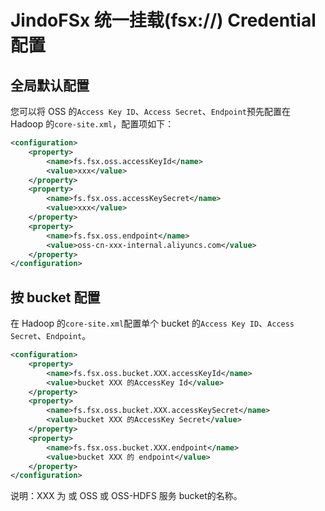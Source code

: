 # JindoFSx 统一挂载(fsx://) Credential 配置

## 全局默认配置

您可以将 OSS 的`Access Key ID`、`Access Secret`、`Endpoint`预先配置在 Hadoop 的`core-site.xml`，配置项如下：
```xml
<configuration>
    <property>
        <name>fs.fsx.oss.accessKeyId</name>
        <value>xxx</value>
    </property>
    <property>
        <name>fs.fsx.oss.accessKeySecret</name>
        <value>xxx</value>
    </property>
    <property>
        <name>fs.fsx.oss.endpoint</name>
        <value>oss-cn-xxx-internal.aliyuncs.com</value>
    </property>
</configuration>
```

## 按 bucket 配置

在 Hadoop 的`core-site.xml`配置单个 bucket 的`Access Key ID`、`Access Secret`、`Endpoint`。
```xml
<configuration>
    <property>
        <name>fs.fsx.oss.bucket.XXX.accessKeyId</name>
        <value>bucket XXX 的AccessKey Id</value>
    </property>
    <property>
        <name>fs.fsx.oss.bucket.XXX.accessKeySecret</name>
        <value>bucket XXX 的AccessKey Secret</value>
    </property>
    <property>
        <name>fs.fsx.oss.bucket.XXX.endpoint</name>
        <value>bucket XXX 的 endpoint</value>
    </property>
</configuration>
```
说明：XXX 为 或 OSS 或 OSS-HDFS 服务 bucket的名称。



